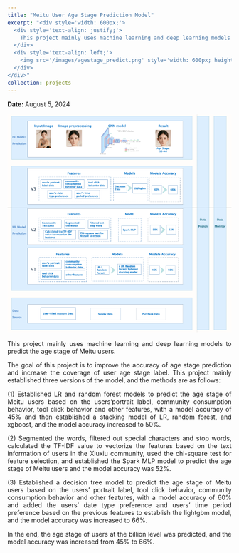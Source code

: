 ```yaml
---
title: "Meitu User Age Stage Prediction Model"
excerpt: "<div style='width: 600px;'>
  <div style='text-align: justify;'> 
    This project mainly uses machine learning and deep learning models to predict the age stage of Meitu users. 
  </div>
  <div style='text-align: left;'>
    <img src='/images/agestage_predict.png' style='width: 600px; height: auto; display: block;' alt='meitu membership user'>
  </div>
</div>"
collection: projects
---
```


<p class="page__date">
  <strong>
    <i class="fa fa-fw fa-calendar" aria-hidden="true"></i> 
    Date:
  </strong> 
  <time datetime="2024-08-05">
    August 5, 2024
  </time>
</p>

<img src='/images/agestage_predict.png' style='width: 800px; height: auto;'>

<p style="text-align: justify;">This project mainly uses machine learning and deep learning models to predict the age stage of Meitu users.</p>


<p style="text-align: justify;">The goal of this project is to improve the accuracy of age stage prediction and increase the coverage of user age stage label. This project mainly established three versions of the model, and the methods are as follows:</p>


<p style="text-align: justify;">(1) Established LR and random forest models to predict the age stage of Meitu users based on the users’portrait label, community consumption behavior, tool click behavior and other features, with a model accuracy of 45% and then established a stacking model of LR, random forest, and xgboost, and the model accuracy increased to 50%.</p>


<p style="text-align: justify;">(2) Segmented the words, filtered out special characters and stop words, calculated the TF-IDF value to vectorize the features based on the text information of users in the Xiuxiu community, used the chi-square test for feature selection, and established the Spark MLP model to predict the age stage of Meitu users and the model accuracy was 52%.</p>


<p style="text-align: justify;">(3) Established a decision tree model to predict the age stage of Meitu users based on the users’ portrait label, tool click behavior, community consumption behavior and other features, with a model accuracy of 60% and added the users’ date type preference and users’ time period preference based on the previous features to establish the lightgbm model, and the model accuracy was increased to 66%.</p>


<p style="text-align: justify;">In the end, the age stage of users at the billion level was predicted, and the model accuracy was increased from 45% to 66%.</p>

